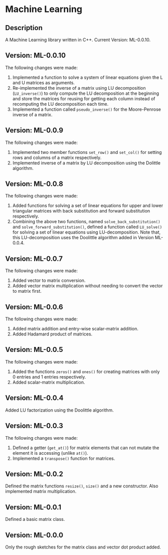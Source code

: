 # Machine Learning
## Description
 A Machine Learning library written in C++. Current Version: ML-0.0.10.
## Version: ML-0.0.10
 The following changes were made:
 1. Implemented a function to solve a system of linear equations given the L and U matrices as arguments.
 2. Re-implemented the inverse of a matrix using LU decomposition (`LU_inverse()`) to only compute the LU decomposition at the beginning and store the matrices for reusing for getting each column instead of recomputing the LU decomposition each time.
 3. Implemented a function called `pseudo_inverse()` for the Moore-Penrose inverse of a matrix.
## Version: ML-0.0.9
 The following changes were made:
 1. Implemented two member functions `set_row()` and `set_col()` for setting rows and columns of a matrix respectively.
 2. Implemented inverse of a matrix by LU decomposition using the Dolittle algorithm.
## Version: ML-0.0.8
 The following changes were made:
 1. Added functions for solving a set of linear equations for upper and lower triangular matrices with back substitution and forward substitution respectively.
 2. Combining the above two functions, named `solve_back_substitution()` and `solve_forward_substitution()`, defined a function called `LU_solve()` for solving a set of linear equations using LU-decomposition. Note that, this LU-decomposition uses the Doolittle algorithm added in Version ML-0.0.4.
## Version: ML-0.0.7
 The following changes were made:
 1. Added vector to matrix conversion.
 2. Added vector matrix multiplication without needing to convert the vector to matrix first.
## Version: ML-0.0.6
 The following changes were made:
 1. Added matrix addition and entry-wise scalar-matrix addition.
 2. Added Hadamard product of matrices.
## Version: ML-0.0.5
 The following changes were made:
 1. Added the functions `zeros()` and `ones()` for creating matrices with only 0 entries and 1 entries respectively.
 2. Added scalar-matrix multiplication.
## Version: ML-0.0.4
 Added LU factorization using the Doolittle algorithm.
## Version: ML-0.0.3
 The following changes were made:
 1. Defined a getter (`get_at()`) for matrix elements that can not mutate the element it is accessing (unlike `at()`).
 2. Implemented a `transpose()` function for matrices.
## Version: ML-0.0.2
 Defined the matrix functions `resize()`, `size()` and a new constructor. Also implemented matrix multiplication.
## Version: ML-0.0.1
 Defined a basic matrix class.
## Version: ML-0.0.0
 Only the rough sketches for the matrix class and vector dot product added.
